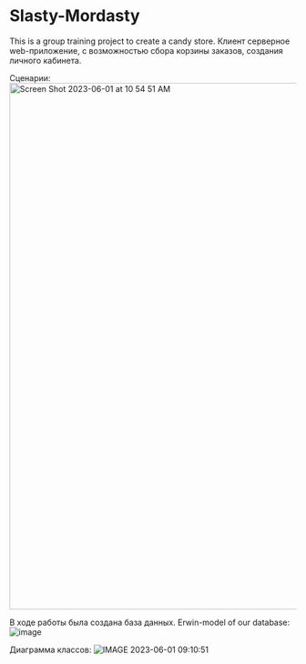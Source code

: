 # Slasty-Mordasty
This is a group training project to create a candy store.
Клиент серверное web-приложение, с возможностью сбора корзины заказов, создания личного кабинета.

Сценарии:
<img width="925" alt="Screen Shot 2023-06-01 at 10 54 51 AM" src="https://github.com/FantomXYZ/Slasty-Mordasty-Server/assets/108814232/05dd63cd-1230-4a41-96fe-a2bcc6ec1bf7">

В ходе работы была создана база данных.
Erwin-model of our database:
![image](https://github.com/FantomXYZ/Slasty-Mordasty-Server/assets/108814232/c0cba0f1-d51c-4576-97b1-253aee969905)

Диаграмма классов:
![IMAGE 2023-06-01 09:10:51](https://github.com/FantomXYZ/Slasty-Mordasty-Server/assets/108814232/de323182-adb1-4077-be78-044b71880328)
